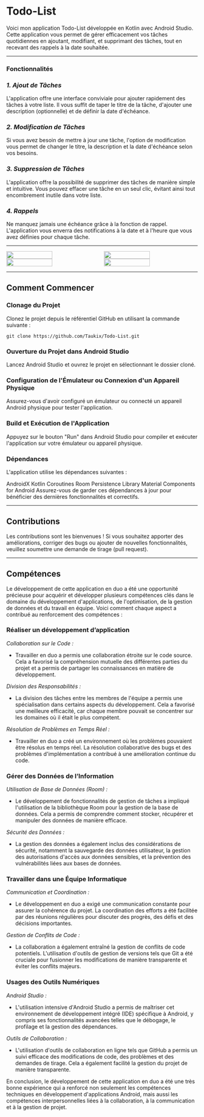 # Todo-List

Voici mon application Todo-List développée en Kotlin avec Android Studio. Cette application vous permet de gérer efficacement vos tâches quotidiennes en ajoutant, modifiant, et supprimant des tâches, tout en recevant des rappels à la date souhaitée.

---

### Fonctionnalités

### _1. Ajout de Tâches_
L'application offre une interface conviviale pour ajouter rapidement des tâches à votre liste. Il vous suffit de taper le titre de la tâche, d'ajouter une description (optionnelle) et de définir la date d'échéance.

### _2. Modification de Tâches_
Si vous avez besoin de mettre à jour une tâche, l'option de modification vous permet de changer le titre, la description et la date d'échéance selon vos besoins.

### _3. Suppression de Tâches_
L'application offre la possibilité de supprimer des tâches de manière simple et intuitive. Vous pouvez effacer une tâche en un seul clic, évitant ainsi tout encombrement inutile dans votre liste.

### _4. Rappels_
Ne manquez jamais une échéance grâce à la fonction de rappel. L'application vous enverra des notifications à la date et à l'heure que vous avez définies pour chaque tâche.

---

<div style="display: flex; justify-content: space-between;">
    <img src="https://github.com/Taukix/Todo-List/blob/main/ReadMe_Images/Good.png" width="49%">
    <img src="https://github.com/Taukix/Todo-List/blob/main/ReadMe_Images/Wrong.png" width="49%">
</div>

<div style="display: flex; justify-content: space-between;">
    <img src="https://github.com/Taukix/Todo-List/blob/main/ReadMe_Images/Add.png" width="49%">
    <img src="https://github.com/Taukix/Todo-List/blob/main/ReadMe_Images/Done.png" width="49%">
</div> 

---

## Comment Commencer

### Clonage du Projet

Clonez le projet depuis le référentiel GitHub en utilisant la commande suivante :

```
git clone https://github.com/Taukix/Todo-List.git
```

### Ouverture du Projet dans Android Studio

Lancez Android Studio et ouvrez le projet en sélectionnant le dossier cloné.

### Configuration de l'Émulateur ou Connexion d'un Appareil Physique

Assurez-vous d'avoir configuré un émulateur ou connecté un appareil Android physique pour tester l'application.

### Build et Exécution de l'Application

Appuyez sur le bouton "Run" dans Android Studio pour compiler et exécuter l'application sur votre émulateur ou appareil physique.

### Dépendances

L'application utilise les dépendances suivantes :

AndroidX
Kotlin Coroutines
Room Persistence Library
Material Components for Android
Assurez-vous de garder ces dépendances à jour pour bénéficier des dernières fonctionnalités et correctifs.

---

## Contributions

Les contributions sont les bienvenues ! Si vous souhaitez apporter des améliorations, corriger des bugs ou ajouter de nouvelles fonctionnalités, veuillez soumettre une demande de tirage (pull request).

---

## Compétences

Le développement de cette application en duo a été une opportunité précieuse pour acquérir et développer plusieurs compétences clés dans le domaine du développement d'applications, de l'optimisation, de la gestion de données et du travail en équipe. Voici comment chaque aspect a contribué au renforcement des compétences :

### Réaliser un développement d’application

_Collaboration sur le Code :_ 

- Travailler en duo a permis une collaboration étroite sur le code source. Cela a favorisé la compréhension mutuelle des différentes parties du projet et a permis de partager les connaissances en matière de développement.

_Division des Responsabilités :_ 

- La division des tâches entre les membres de l'équipe a permis une spécialisation dans certains aspects du développement. Cela a favorisé une meilleure efficacité, car chaque membre pouvait se concentrer sur les domaines où il était le plus compétent.

_Résolution de Problèmes en Temps Réel :_ 

- Travailler en duo a créé un environnement où les problèmes pouvaient être résolus en temps réel. La résolution collaborative des bugs et des problèmes d'implémentation a contribué à une amélioration continue du code.

### Gérer des Données de l’Information

_Utilisation de Base de Données (Room) :_ 

- Le développement de fonctionnalités de gestion de tâches a impliqué l'utilisation de la bibliothèque Room pour la gestion de la base de données. Cela a permis de comprendre comment stocker, récupérer et manipuler des données de manière efficace.

_Sécurité des Données :_ 

- La gestion des données a également inclus des considérations de sécurité, notamment la sauvegarde des données utilisateur, la gestion des autorisations d'accès aux données sensibles, et la prévention des vulnérabilités liées aux bases de données.

### Travailler dans une Équipe Informatique

_Communication et Coordination :_ 

- Le développement en duo a exigé une communication constante pour assurer la cohérence du projet. La coordination des efforts a été facilitée par des réunions régulières pour discuter des progrès, des défis et des décisions importantes.

_Gestion de Conflits de Code :_ 

- La collaboration a également entraîné la gestion de conflits de code potentiels. L'utilisation d'outils de gestion de versions tels que Git a été cruciale pour fusionner les modifications de manière transparente et éviter les conflits majeurs.

### Usages des Outils Numériques

_Android Studio :_ 
  
- L'utilisation intensive d'Android Studio a permis de maîtriser cet environnement de développement intégré (IDE) spécifique à Android, y compris ses fonctionnalités avancées telles que le débogage, le profilage et la gestion des dépendances.

_Outils de Collaboration :_ 

- L'utilisation d'outils de collaboration en ligne tels que GitHub a permis un suivi efficace des modifications de code, des problèmes et des demandes de tirage. Cela a également facilité la gestion du projet de manière transparente.

En conclusion, le développement de cette application en duo a été une très bonne expérience qui a renforcé non seulement les compétences techniques en développement d'applications Android, mais aussi les compétences interpersonnelles liées à la collaboration, à la communication et à la gestion de projet.
